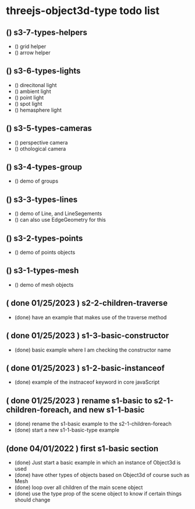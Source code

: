 # threejs-object3d-type todo list

## () s3-7-types-helpers
* () grid helper
* () arrow helper

## () s3-6-types-lights
* () direcitonal light
* () ambient light
* () point light
* () spot light
* () hemasphere light

## () s3-5-types-cameras
* () perspective camera
* () othological camera

## () s3-4-types-group
* () demo of groups

## () s3-3-types-lines
* () demo of Line, and LineSegements
* () can also use EdgeGeometry for this

## () s3-2-types-points
* () demo of points objects

## () s3-1-types-mesh
* () demo of mesh objects

## ( done 01/25/2023 ) s2-2-children-traverse
* (done) have an example that makes use of the traverse method

## ( done 01/25/2023 ) s1-3-basic-constructor
* (done) basic example where I am checking the constructor name

## ( done 01/25/2023 ) s1-2-basic-instanceof
* (done) example of the instnaceof keyword in core javaScript

## ( done 01/25/2023 ) rename s1-basic to s2-1-children-foreach, and new s1-1-basic
* (done) rename the s1-basic example to the s2-1-children-foreach
* (done) start a new s1-1-basic-type example

## (done 04/01/2022 ) first s1-basic section
* (done) Just start a basic example in which an instance of Object3d is used
* (done) have other types of objects based on Object3d of course such as Mesh
* (done) loop over all children of the main scene object
* (done) use the type prop of the scene object to know if certain things should change 